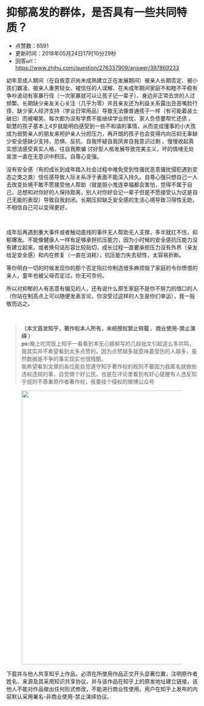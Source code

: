 # 抑郁高发的群体，是否具有一些共同特质？
- 点赞数：6591
- 更新时间：2018年05月24日17时10分29秒
- 回答url：https://www.zhihu.com/question/276337909/answer/397869233
<body>
 <p data-pid="zBKqbQ4c">幼年至成人期间（在自我意识尚未成熟建立正在发展期间）被亲人长期否定、被小孩们霸凌、被亲人重男轻女、被信任的人误解、在未成年期间家庭不和睦不平稳有争吵波动有家暴行径（一次家暴就可以让孩子记一辈子）、身边非正常去世的人过频繁、长期缺少亲友关心关注（几乎为零）并且亲友还为利益关系露出丑恶嘴脸行径、缺少家人经济支持（学业日常用品）导致无法像普通孩子一样（有可能着装土破旧）而被嘲笑、每次都为没有学费不能继续学业担忧、家人负债要帮忙还债 。聪慧的孩子基本上4岁就能明白感受到一些不和谐的事情，从而变成懂事的小大孩成为弱势亲人的朋友来袒护亲人分担压力，再开朗的孩子也会变得内向压抑无辜缺少安全感缺少支持，恐惧、反抗、自我怀疑自我厌弃自我意识过剩 、慢慢收起真实想法感受真实人格，往自我欺骗 讨好型人格发展导致完美主义，坏的情绪无处宣泄一直在无意识中积压。自尊心变强。</p>
 <p data-pid="prKdAD1m">没有安全感（有的成长到成年踏入社会过程中难免受到性骚扰恶意骚扰侵犯遇到变态之类之类）信任感导致人际关系浮于表面不能深入持久。自尊心强只想自己一人去改变处境不敢不愿接受他人帮助（就是胆小鬼连幸福都会害怕，觉得不属于自己，总想和对你好的人保持距离，别人对你好会记一辈子但是不愿接受认为这是自己无能的表现）导致自我封闭。长期压抑缺乏安全感的生活心境导致习得性无助，不相信自己可以变得更好。</p>
 <p class="ztext-empty-paragraph"><br></p>
 <p data-pid="YzzY56Cr">成年后再遇到重大事件或者触动底线的事件无人帮助无人支撑，多半就扛不住，抑郁爆发。不能像健康人一样有足够承担抗压能力，因为小时候的安全感抗压能力没有建立起来。或者换句话形容比较贴切，成长过程一直要承担压力没有外界（亲友给足安全感）和内在修复（一直在消耗），抗压能力失去韧性，太容易折断。</p>
 <p data-pid="6HxIHzrm">等你明白一切的时候发现你的那个否定阻拦你制造很多麻烦毁了家庭的令你愤恨的亲人，童年也被父母否定过。你无可奈何。</p>
 <p data-pid="lKDXEecs">所以对抑郁的人有恶意有偏见的人，还有说什么原生家庭不是你不努力的借口的人（你站在制高点上可以随便发表言论，你没受过这样的人生是你们幸运），我一般敬而远之。</p>
 <p class="ztext-empty-paragraph"><br></p>
 <blockquote data-pid="4sUX9x49">
  <b>（本文首发知乎，著作权本人所有，未经授权禁止转载 、商业使用-禁止演绎 ）</b>
  <br><b>ps:</b>晚上吃完饭上知乎一看看到本无心插柳写的几段拙文引起这么多共鸣，我其实并不希望看到太多点赞的，因为点赞越多就意味着受伤的人越多，虽然数据是不争的事实现实也很残酷。
  <br>
  我希望看到文章的各位能自觉遵守知乎著作权的规则不要因为我匿名就做些违权违规的事，自觉做个好公民。也是在评论里看到有好心提醒有人违反知乎规则不尊重原作者著作权，我要挂个侵权的微博公众号
 </blockquote>
 <figure data-size="normal">
  <img src="https://pica.zhimg.com/50/v2-7d87d265e5ce344442acfc60523c7f04_720w.jpg?source=1940ef5c" data-rawwidth="720" data-rawheight="1280" data-size="normal" data-original-token="v2-254f1a5c44c645d91440fbb11be7f16a" data-default-watermark-src="https://picx.zhimg.com/50/v2-bf313d84929c5adf332a48c84d2e2bd4_720w.jpg?source=1940ef5c" class="origin_image zh-lightbox-thumb" width="720" data-original="https://picx.zhimg.com/v2-7d87d265e5ce344442acfc60523c7f04_r.jpg?source=1940ef5c">
 </figure>
 <p data-pid="6jdh6AAg">下载并与他人共享知乎上作品，必须在所使用作品正文开头显著位置，注明原作者姓名、来源及其采用知识共享协议，并与该作品在知乎上的原发地址建立链接，该他人不能对作品做出任何形式修改，不能进行商业性使用。用户在知乎上发布的内容默认采用署名-非商业使用-禁止演绎协议。</p>
</body>